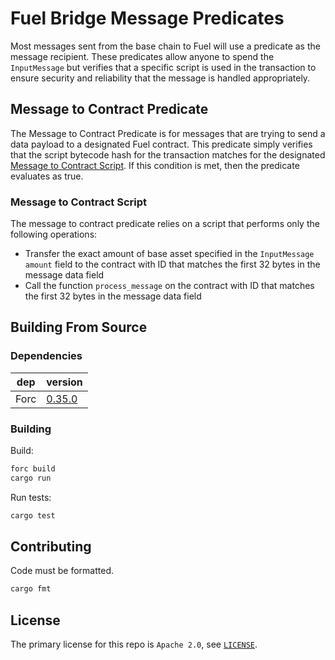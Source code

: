 # Fuel Bridge Message Predicates

Most messages sent from the base chain to Fuel will use a predicate as the message recipient. These predicates allow anyone to spend the `InputMessage` but verifies that a specific script is used in the transaction to ensure security and reliability that the message is handled appropriately.

## Message to Contract Predicate

The Message to Contract Predicate is for messages that are trying to send a data payload to a designated Fuel contract. This predicate simply verifies that the script bytecode hash for the transaction matches for the designated [Message to Contract Script](#message-to-contract-script). If this condition is met, then the predicate evaluates as true.

### Message to Contract Script

The message to contract predicate relies on a script that performs only the following operations:
- Transfer the exact amount of base asset specified in the `InputMessage` `amount` field to the contract with ID that matches the first 32 bytes in the message data field
- Call the function `process_message` on the contract with ID that matches the first 32 bytes in the message data field

## Building From Source

### Dependencies

| dep     | version                                                  |
| ------- | -------------------------------------------------------- |
| Forc    | [0.35.0](https://fuellabs.github.io/sway/v0.35.0/introduction/installation.html) |

### Building

Build:

```sh
forc build
cargo run
```

Run tests:

```sh
cargo test
```

## Contributing

Code must be formatted.

```sh
cargo fmt
```

## License

The primary license for this repo is `Apache 2.0`, see [`LICENSE`](./LICENSE).

